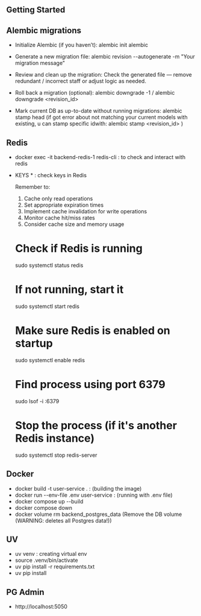 ## Getting Started

## Alembic migrations

- Initialize Alembic (if you haven’t): alembic init alembic

- Generate a new migration file: alembic revision --autogenerate -m "Your migration message"

- Review and clean up the migration: Check the generated file — remove redundant / incorrect staff or adjust logic as needed.

- Roll back a migration (optional): alembic downgrade -1 / alembic downgrade <revision_id>

- Mark current DB as up-to-date without running migrations: alembic stamp head (if got error about not matching your current models with existing, u can stamp specific idwith: alembic stamp <revision_id> )

## Redis
 - docker exec -it backend-redis-1 redis-cli : to check and interact with redis
 - 
    KEYS *    : check keys in Redis

   Remember to:
   1. Cache only read operations
   2. Set appropriate expiration times
   3. Implement cache invalidation for write operations
   4. Monitor cache hit/miss rates
   5. Consider cache size and memory usage

   # Check if Redis is running
   sudo systemctl status redis

   # If not running, start it
   sudo systemctl start redis

   # Make sure Redis is enabled on startup
   sudo systemctl enable redis

   # Find process using port 6379
   sudo lsof -i :6379

   # Stop the process (if it's another Redis instance)
   sudo systemctl stop redis-server

## Docker
   - docker build -t user-service . : (building the image)
   - docker run --env-file .env user-service : (running with .env file)
   - docker compose up --build
   - docker compose down
   - docker volume rm backend_postgres_data (Remove the DB volume (WARNING: deletes all Postgres data!))

## UV
 
 - uv venv : creating virtual env
 - source .venv/bin/activate
 - uv pip install -r requirements.txt
 - uv pip install <package name>


## PG Admin
   - http://localhost:5050